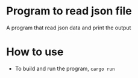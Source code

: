 # Program to read json file
A program that read json data and print the output

# How to use
- To build and run the program, `cargo run`